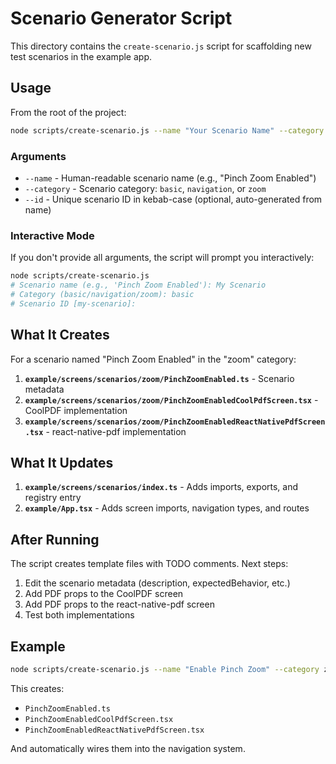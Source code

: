 # Scenario Generator Script

This directory contains the `create-scenario.js` script for scaffolding new test scenarios in the example app.

## Usage

From the root of the project:

```bash
node scripts/create-scenario.js --name "Your Scenario Name" --category basic --id your-scenario-id
```

### Arguments

- `--name` - Human-readable scenario name (e.g., "Pinch Zoom Enabled")
- `--category` - Scenario category: `basic`, `navigation`, or `zoom`
- `--id` - Unique scenario ID in kebab-case (optional, auto-generated from name)

### Interactive Mode

If you don't provide all arguments, the script will prompt you interactively:

```bash
node scripts/create-scenario.js
# Scenario name (e.g., 'Pinch Zoom Enabled'): My Scenario
# Category (basic/navigation/zoom): basic
# Scenario ID [my-scenario]:
```

## What It Creates

For a scenario named "Pinch Zoom Enabled" in the "zoom" category:

1. **`example/screens/scenarios/zoom/PinchZoomEnabled.ts`** - Scenario metadata
2. **`example/screens/scenarios/zoom/PinchZoomEnabledCoolPdfScreen.tsx`** - CoolPDF implementation
3. **`example/screens/scenarios/zoom/PinchZoomEnabledReactNativePdfScreen.tsx`** - react-native-pdf implementation

## What It Updates

1. **`example/screens/scenarios/index.ts`** - Adds imports, exports, and registry entry
2. **`example/App.tsx`** - Adds screen imports, navigation types, and routes

## After Running

The script creates template files with TODO comments. Next steps:

1. Edit the scenario metadata (description, expectedBehavior, etc.)
2. Add PDF props to the CoolPDF screen
3. Add PDF props to the react-native-pdf screen
4. Test both implementations

## Example

```bash
node scripts/create-scenario.js --name "Enable Pinch Zoom" --category zoom --id enable-pinch-zoom
```

This creates:
- `PinchZoomEnabled.ts`
- `PinchZoomEnabledCoolPdfScreen.tsx`
- `PinchZoomEnabledReactNativePdfScreen.tsx`

And automatically wires them into the navigation system.

